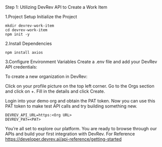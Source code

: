 
Step 1: Utilizing DevRev API to Create a Work Item

1.Project Setup
Initialize the Project

```
mkdir devrev-work-item
cd devrev-work-item
npm init -y
```
2.Install Dependencies
```
npm install axios 

```
3.Configure Environment Variables
Create a .env file and add your DevRev API credentials:

To create a new organization in DevRev:

Click on your profile picture on the top left corner.
Go to the Orgs section and click on +.
Fill in the details and click Create.

Login into your demo org and obtain the PAT token. Now you can use this PAT token to make test API calls and try building something new.

```
DEVREV_API_URL=https:<Org URL>
DEVREV_PAT=<PAT>

```

You’re all set to explore our platform. You are ready to browse through our APIs and build your first integration with DevRev.
For Reference https://developer.devrev.ai/api-reference/getting-started

